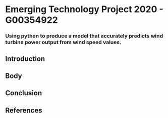# Emerging Technology Project 2020 - G00354922
### Using python to produce a model that accurately predicts wind turbine power output from wind speed values.

## Introduction

## Body

## Conclusion

## References